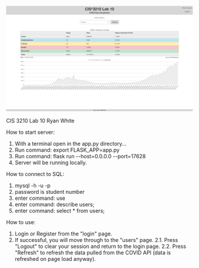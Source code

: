 ![Screenshot of Website](/screenshots/COVIDWebsiteScreenshot1.png)

CIS 3210 Lab 10
Ryan White

How to start server:
1. With a terminal open in the app.py directory...
2. Run command: export FLASK_APP=app.py
3. Run command: flask run --host=0.0.0.0 --port=17628
4. Server will be running locally.

How to connect to SQL:
1. mysql -h <redacted> -u <Central Login ID> -p
2. password is student number
3. enter command: use <redacted>
5. enter command: describe users;
4. enter command: select * from users;

How to use:
1. Login or Register from the "login" page.
2. If successful, you will move through to the "users" page.
    2.1. Press "Logout" to clear your session and return to the login page.
    2.2. Press "Refresh" to refresh the data pulled from the COVID API (data is refreshed on page load anyway).